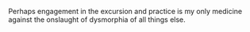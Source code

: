 Perhaps engagement in the excursion and practice is my only medicine against the onslaught of dysmorphia of all things else.

